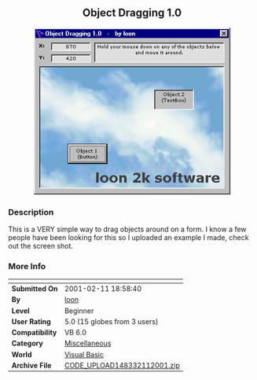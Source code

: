 ﻿<div align="center">

## Object Dragging 1\.0

<img src="PIC20012111915422038.jpg">
</div>

### Description

This is a VERY simple way to drag objects around on a form. I know a few people have been looking for this so I uploaded an example I made, check out the screen shot.
 
### More Info
 


<span>             |<span>
---                |---
**Submitted On**   |2001-02-11 18:58:40
**By**             |[loon](https://github.com/Planet-Source-Code/PSCIndex/blob/master/ByAuthor/loon.md)
**Level**          |Beginner
**User Rating**    |5.0 (15 globes from 3 users)
**Compatibility**  |VB 6\.0
**Category**       |[Miscellaneous](https://github.com/Planet-Source-Code/PSCIndex/blob/master/ByCategory/miscellaneous__1-1.md)
**World**          |[Visual Basic](https://github.com/Planet-Source-Code/PSCIndex/blob/master/ByWorld/visual-basic.md)
**Archive File**   |[CODE\_UPLOAD148332112001\.zip](https://github.com/Planet-Source-Code/loon-object-dragging-1-0__1-15221/archive/master.zip)








